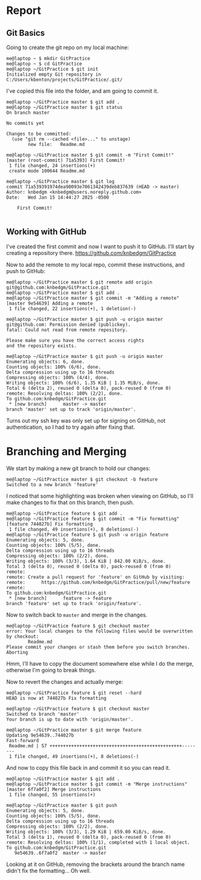 # Report
## Git Basics

Going to create the git repo on my local machine:
```console
me@laptop ~ $ mkdir GitPractice
me@laptop ~ $ cd GitPractice
me@laptop ~/GitPractice $ git init
Initialized empty Git repository in C:/Users/kbenton/projects/GitPractice/.git/
```

I've copied this file into the folder, and am going to commit it.
```console
me@laptop ~/GitPractice master $ git add .
me@laptop ~/GitPractice master $ git status
On branch master

No commits yet

Changes to be committed:
  (use "git rm --cached <file>..." to unstage)
        new file:   Readme.md

me@laptop ~/GitPractice master $ git commit -m "First Commit!"
[master (root-commit) 71a5393] First Commit!
 1 file changed, 24 insertions(+)
 create mode 100644 Readme.md

me@laptop ~/GitPractice master $ git log
commit 71a539391974dea90093e7061342439deb837639 (HEAD -> master)
Author: knbedgm <knbedgm@users.noreply.github.com>
Date:   Wed Jan 15 14:44:27 2025 -0500

    First Commit!
 
```

## Working with GitHub

I've created the first commit and now I want to push it to GitHub. I'll start by creating a repository there.
https://github.com/knbedgm/GitPractice

Now to add the remote to my local repo, commit these instructions, and push to GitHub:
```console
me@laptop ~/GitPractice master $ git remote add origin git@github.com:knbedgm/GitPractice.git
me@laptop ~/GitPractice master $ git add .
me@laptop ~/GitPractice master $ git commit -m "Adding a remote"
[master 9e54639] Adding a remote
 1 file changed, 22 insertions(+), 1 deletion(-)

me@laptop ~/GitPractice master $ git push -u origin master
git@github.com: Permission denied (publickey).
fatal: Could not read from remote repository.

Please make sure you have the correct access rights
and the repository exists.

me@laptop ~/GitPractice master $ git push -u origin master
Enumerating objects: 6, done.
Counting objects: 100% (6/6), done.
Delta compression using up to 16 threads
Compressing objects: 100% (4/4), done.
Writing objects: 100% (6/6), 1.35 KiB | 1.35 MiB/s, done.
Total 6 (delta 2), reused 0 (delta 0), pack-reused 0 (from 0)
remote: Resolving deltas: 100% (2/2), done.
To github.com:knbedgm/GitPractice.git
 * [new branch]      master -> master
branch 'master' set up to track 'origin/master'.

```

Turns out my ssh key was only set up for signing on GitHub, not authentication, so I had to try again after fixing that.

# Branching and Merging

We start by making a new git branch to hold our changes:
```console
me@laptop ~/GitPractice master $ git checkout -b feature
Switched to a new branch 'feature'
```

I noticed that some highlighting was broken when viewing on GitHub, so I'll make changes to fix that on this branch, then push.
```console
me@laptop ~/GitPractice feature $ git add .
me@laptop ~/GitPractice feature $ git commit -m "Fix formatting"
[feature 744027b] Fix formatting
 1 file changed, 49 insertions(+), 8 deletions(-)
me@laptop ~/GitPractice feature $ git push -u origin feature
Enumerating objects: 5, done.
Counting objects: 100% (5/5), done.
Delta compression using up to 16 threads
Compressing objects: 100% (2/2), done.
Writing objects: 100% (3/3), 1.64 KiB | 842.00 KiB/s, done.
Total 3 (delta 0), reused 0 (delta 0), pack-reused 0 (from 0)
remote:
remote: Create a pull request for 'feature' on GitHub by visiting:
remote:      https://github.com/knbedgm/GitPractice/pull/new/feature
remote:
To github.com:knbedgm/GitPractice.git
 * [new branch]      feature -> feature
branch 'feature' set up to track 'origin/feature'.
```

Now to switch back to `master` and merge in the changes.
```console
me@laptop ~/GitPractice feature $ git checkout master
error: Your local changes to the following files would be overwritten by checkout:
        Readme.md
Please commit your changes or stash them before you switch branches.
Aborting
```

Hmm, I'll have to copy the document somewhere else while I do the merge, otherwise I'm going to break things.

Now to revert the changes and actually merge:
```console
me@laptop ~/GitPractice feature $ git reset --hard
HEAD is now at 744027b Fix formatting

me@laptop ~/GitPractice feature $ git checkout master
Switched to branch 'master'
Your branch is up to date with 'origin/master'.

me@laptop ~/GitPractice master $ git merge feature
Updating 9e54639..744027b
Fast-forward
 Readme.md | 57 +++++++++++++++++++++++++++++++++++++++++++++++++--------
 1 file changed, 49 insertions(+), 8 deletions(-)

```

And now to copy this file back in and commit it so you can read it.
```console
me@laptop ~/GitPractice master $ git add .
me@laptop ~/GitPractice master $ git commit -m "Merge instructions"
[master 6f7a0f2] Merge instructions
 1 file changed, 55 insertions(+)

me@laptop ~/GitPractice master $ git push
Enumerating objects: 5, done.
Counting objects: 100% (5/5), done.
Delta compression using up to 16 threads
Compressing objects: 100% (2/2), done.
Writing objects: 100% (3/3), 1.29 KiB | 659.00 KiB/s, done.
Total 3 (delta 1), reused 0 (delta 0), pack-reused 0 (from 0)
remote: Resolving deltas: 100% (1/1), completed with 1 local object.
To github.com:knbedgm/GitPractice.git
   9e54639..6f7a0f2  master -> master
```

Looking at it on GitHub, removing the brackets around the branch name didn't fix the formatting... Oh well.

